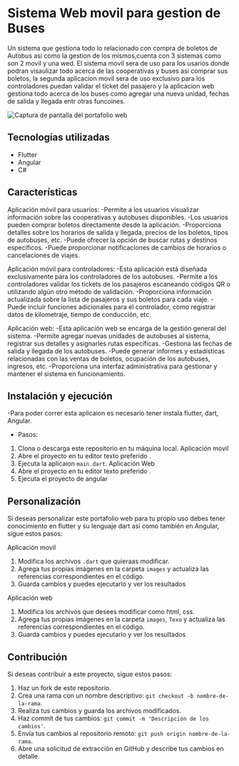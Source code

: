 # Sistema Web movil para gestion de Buses
Un sistema que gestiona todo lo relacionado con compra de boletos de Autobus asi como la gestion de los mismos,cuenta con 3 sistemas como son 2 movil y una wed.
El sistema movil sera de uso para los usarios donde podran visaulizar todo acerca de las cooperativas y buses asi comprar sus boletos, la segunda aplicacion movil sera de uso exclusivo para los controladores puedan validar el ticket del pasajero y la aplicacion web gestiona todo acerca de los buses como agregar una nueva unidad, fechas de salida y llegada entr otras funcoines.

![Captura de pantalla del portafolio web](image.jpg)

## Tecnologías utilizadas

- Flutter
- Angular
- C#

## Características
Aplicación móvil para usuarios:
-Permite a los usuarios visualizar información sobre las cooperativas y autobuses disponibles.
-Los usuarios pueden comprar boletos directamente desde la aplicación.
-Proporciona detalles sobre los horarios de salida y llegada, precios de los boletos, tipos de autobuses, etc.
-Puede ofrecer la opción de buscar rutas y destinos específicos.
-Puede proporcionar notificaciones de cambios de horarios o cancelaciones de viajes.

Aplicación móvil para controladores:
-Esta aplicación está diseñada exclusivamente para los controladores de los autobuses.
-Permite a los controladores validar los tickets de los pasajeros escaneando códigos QR o utilizando algún otro método de validación.
-Proporciona información actualizada sobre la lista de pasajeros y sus boletos para cada viaje.
-Puede incluir funciones adicionales para el controlador, como registrar datos de kilometraje, tiempo de conducción, etc.

Aplicación web:
-Esta aplicación web se encarga de la gestión general del sistema.
-Permite agregar nuevas unidades de autobuses al sistema, registrar sus detalles y asignarles rutas específicas.
-Gestiona las fechas de salida y llegada de los autobuses.
-Puede generar informes y estadísticas relacionadas con las ventas de boletos, ocupación de los autobuses, ingresos, etc.
-Proporciona una interfaz administrativa para gestionar y mantener el sistema en funcionamiento.

## Instalación y ejecución
-Para poder correr esta aplicaion es necesario tener instala flutter, dart, Angular.
- Pasos:
1. Clona o descarga este repositorio en tu máquina local.
  Aplicación movil
2. Abre el proyecto en tu editor texto preferido .
3. Ejecuta la aplicaion `main.dart`.
  Aplicación Web
4. Abre el proyecto en tu editor texto preferido .
5. Ejecuta el proyecto de angular
## Personalización

Si deseas personalizar este portafolio web para tu propio uso debes tener conocimiento en flutter y su lenguaje dart asi como también en Angular, sigue estos pasos:

Aplicación movil
1. Modifica los archivos `.dart` que quieraas modificar.
2. Agrega tus propias imágenes en la carpeta `images` y actualiza las referencias correspondientes en el código.
3. Guarda cambios y puedes ejecutarlo y ver los resultados

Aplicación web
1. Modifica los archivos que desees modificar como html, css.
2. Agrega tus propias imágenes en la carpeta `images`, `Texo` y actualiza las referencias correspondientes en el código.
3. Guarda cambios y puedes ejecutarlo y ver los resultados
## Contribución

Si deseas contribuir a este proyecto, sigue estos pasos:

1. Haz un fork de este repositorio.
2. Crea una rama con un nombre descriptivo: `git checkout -b nombre-de-la-rama`.
3. Realiza tus cambios y guarda los archivos modificados.
4. Haz commit de tus cambios: `git commit -m 'Descripción de los cambios'`.
5. Envía tus cambios al repositorio remoto: `git push origin nombre-de-la-rama`.
6. Abre una solicitud de extracción en GitHub y describe tus cambios en detalle.



